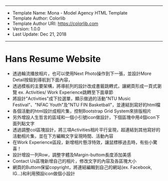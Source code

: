 ------------------------------------------------------
* Template Name: Mona - Model Agency HTML Template
* Template Author: Colorlib
* Template Author URI: https://colorlib.com
* Version: 1.0.0
* Last Update: Dec 21, 2018
-----------------------------------------------------
# Hans Resume Website
* 透過輪流播放相片，也可以使用Next Photo操作到下一張，並設計More Detail按鈕到導航到下面內容，
* 透過模板的主要架構，將導航列的設計改成書籤跳轉式，讓網頁形成一頁式瀏覽 ex. Activities/ Work Experience跳轉至下面章節
* 將設計"Activities"成下拉選單，顯示做過的活動"NTU Music Festival"、"NFAC Youth"及"NTU FIN Basketball"，並連結到寫好的html檔
* 各個活動的html設計成相片集，控制Bootstrap Grid System來排版相片
* 另外增設人生哲言的區域和一個小引號icon做設計，下個區塊中用4個icon下面列點文字
* 透過調整col區塊設計，將三項Activities相片平行呈現，超連結到其他寫好的活動相片集，並在下方編輯文字呈現時間、活動內容
* 在Work Experience區段，新增相片懸浮特效，讓鼠標移過去時，有些小驚喜！
* 設計增設一列Row，調整字體及Margin-buttom長度添加美感
* Contact Us區塊新增自己的相片，修改文字的內容及各區塊大小
* 網頁的Buttom保留copyright，將連結編輯到自己的網站(ex. Facebook, IG...)和利用預設icon做個小設計

